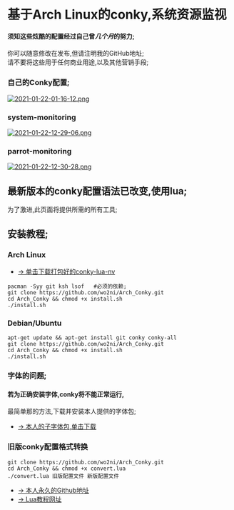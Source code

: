 # 基于Arch Linux的conky,系统资源监视

#### 须知这些炫酷的配置经过自己曾***几个月***的努力;  
你可以随意修改在发布,但请注明我的GitHub地址;  
请不要将这些用于任何商业用途,以及其他营销手段;

### 自己的Conky配置;
[![2021-01-22-01-16-12.png](https://i.postimg.cc/qMWnYDQ9/2021-01-22-01-16-12.png)](https://postimg.cc/HV4V82q2)

### system-monitoring
[![2021-01-22-12-29-06.png](https://i.postimg.cc/wBLk0Ypf/2021-01-22-12-29-06.png)](https://postimg.cc/Ty2m3Shg)

### parrot-monitoring
[![2021-01-22-12-30-28.png](https://i.postimg.cc/QtS1yXnb/2021-01-22-12-30-28.png)](https://postimg.cc/k662VdC6)

## 最新版本的conky配置语法已改变,使用lua;  
为了激进,此页面将提供所需的所有工具;

## 安装教程;
### Arch Linux  
- [→ 单击下载打包好的conky-lua-nv](https://github.com/wo2ni/Arch_Conky/releases/download/V0.1/conky-lua-nv-1.11.6-2-x86_64.pkg.tar.zst)
```
pacman -Syy git ksh lsof   #必须的依赖;
git clone https://github.com/wo2ni/Arch_Conky.git
cd Arch_Conky && chmod +x install.sh 
./install.sh
```

### Debian/Ubuntu
```
apt-get update && apt-get install git conky conky-all
git clone https://github.com/wo2ni/Arch_Conky.git
cd Arch_Conky && chmod +x install.sh 
./install.sh
```

### 字体的问题;
#### 若为正确安装字体,conky将不能正常运行,  
最简单那的方法,下载并安装本人提供的字体包;
- [→ 本人的子字体包,单击下载](https://github.com/wo2ni/Arch_Conky/releases/download/V0.1/fonts.tar.bz2)

### 旧版conky配置格式转换
```
git clone https://github.com/wo2ni/Arch_Conky.git
cd Arch_Conky && chmod +x convert.lua 
./convert.lua 旧版配置文件 新版配置文件
```

- [→ 本人永久的Github地址](https://github.com/wo2ni)
- [→ Lua教程网址](http://www.runoob.com/lua/)
